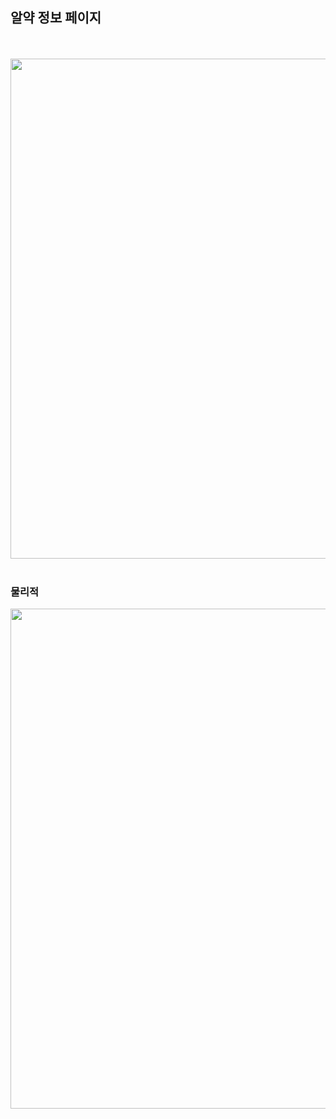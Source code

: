 <h2>알약 정보 페이지</h2>
<br><br>
  <img src='https://github.com/Plan00/team2_v2sbm3c/assets/123847576/170cdc29-6616-4060-9c6e-fd0ea38d7511' width="800px">
  <br><br>
  <h3>물리적</h3>
  <img src='https://github.com/Plan00/team2_v2sbm3c/assets/123847576/1ec79f6c-d4a5-4af3-8016-9199d1136186' width="800px">
</div>
